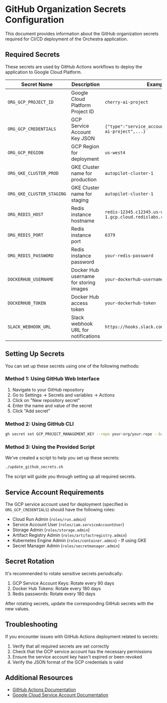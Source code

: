 # GitHub Organization Secrets Configuration

This document provides information about the GitHub organization secrets required for CI/CD deployment of the Orchestra application.

## Required Secrets

These secrets are used by GitHub Actions workflows to deploy the application to Google Cloud Platform.

| Secret Name               | Description                            | Example Value                                                     |
| ------------------------- | -------------------------------------- | ----------------------------------------------------------------- |
| `ORG_GCP_PROJECT_ID`      | Google Cloud Platform Project ID       | `cherry-ai-project`                                               |
| `ORG_GCP_CREDENTIALS`     | GCP Service Account Key JSON           | `{"type":"service_account","project_id":"cherry-ai-project",...}` |
| `ORG_GCP_REGION`          | GCP Region for deployment              | `us-west4`                                                        |
| `ORG_GKE_CLUSTER_PROD`    | GKE Cluster name for production        | `autopilot-cluster-1`                                             |
| `ORG_GKE_CLUSTER_STAGING` | GKE Cluster name for staging           | `autopilot-cluster-1`                                             |
| `ORG_REDIS_HOST`          | Redis instance hostname                | `redis-12345.c12345.us-west4-1.gcp.cloud.redislabs.com`           |
| `ORG_REDIS_PORT`          | Redis instance port                    | `6379`                                                            |
| `ORG_REDIS_PASSWORD`      | Redis instance password                | `your-redis-password`                                             |
| `DOCKERHUB_USERNAME`      | Docker Hub username for storing images | `your-dockerhub-username`                                         |
| `DOCKERHUB_TOKEN`         | Docker Hub access token                | `your-dockerhub-token`                                            |
| `SLACK_WEBHOOK_URL`       | Slack webhook URL for notifications    | `https://hooks.slack.com/services/...`                            |

## Setting Up Secrets

You can set up these secrets using one of the following methods:

### Method 1: Using GitHub Web Interface

1. Navigate to your GitHub repository
2. Go to Settings → Secrets and variables → Actions
3. Click on "New repository secret"
4. Enter the name and value of the secret
5. Click "Add secret"

### Method 2: Using GitHub CLI

```bash
gh secret set GCP_PROJECT_MANAGEMENT_KEY --repo your-org/your-repo --body "$(cat /path/to/your-key-file.json)"
```

### Method 3: Using the Provided Script

We've created a script to help you set up these secrets:

```bash
./update_github_secrets.sh
```

The script will guide you through setting up all required secrets.

## Service Account Requirements

The GCP service account used for deployment (specified in `ORG_GCP_CREDENTIALS`) should have the following roles:

- Cloud Run Admin (`roles/run.admin`)
- Service Account User (`roles/iam.serviceAccountUser`)
- Storage Admin (`roles/storage.admin`)
- Artifact Registry Admin (`roles/artifactregistry.admin`)
- Kubernetes Engine Admin (`roles/container.admin`) - If using GKE
- Secret Manager Admin (`roles/secretmanager.admin`)

## Secret Rotation

It's recommended to rotate sensitive secrets periodically:

1. GCP Service Account Keys: Rotate every 90 days
2. Docker Hub Tokens: Rotate every 180 days
3. Redis passwords: Rotate every 180 days

After rotating secrets, update the corresponding GitHub secrets with the new values.

## Troubleshooting

If you encounter issues with GitHub Actions deployment related to secrets:

1. Verify that all required secrets are set correctly
2. Check that the GCP service account has the necessary permissions
3. Ensure the service account key hasn't expired or been revoked
4. Verify the JSON format of the GCP credentials is valid

## Additional Resources

- [GitHub Actions Documentation](https://docs.github.com/en/actions/security-guides/encrypted-secrets)
- [Google Cloud Service Account Documentation](https://cloud.google.com/iam/docs/creating-managing-service-accounts)
